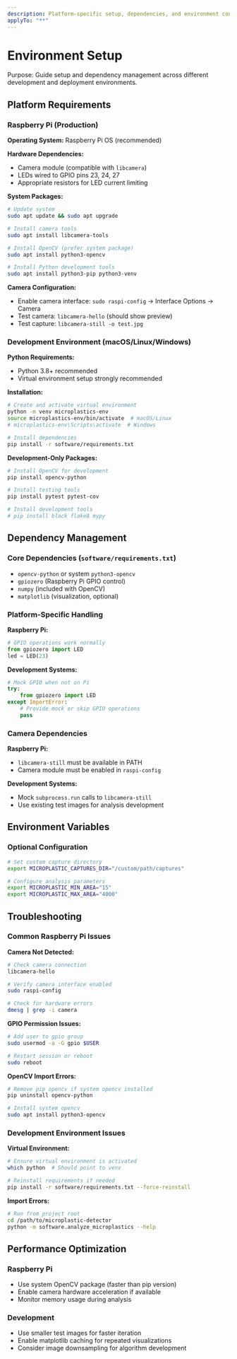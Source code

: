 ```yaml
---
description: Platform-specific setup, dependencies, and environment configuration
applyTo: "**"
---
```


# Environment Setup

Purpose: Guide setup and dependency management across different development and deployment environments.

## Platform Requirements

### Raspberry Pi (Production)
**Operating System:** Raspberry Pi OS (recommended)

**Hardware Dependencies:**
- Camera module (compatible with `libcamera`)
- LEDs wired to GPIO pins 23, 24, 27
- Appropriate resistors for LED current limiting

**System Packages:**
```bash
# Update system
sudo apt update && sudo apt upgrade

# Install camera tools
sudo apt install libcamera-tools

# Install OpenCV (prefer system package)
sudo apt install python3-opencv

# Install Python development tools
sudo apt install python3-pip python3-venv
```

**Camera Configuration:**
- Enable camera interface: `sudo raspi-config` → Interface Options → Camera
- Test camera: `libcamera-hello` (should show preview)
- Test capture: `libcamera-still -o test.jpg`

### Development Environment (macOS/Linux/Windows)

**Python Requirements:**
- Python 3.8+ recommended
- Virtual environment setup strongly recommended

**Installation:**
```bash
# Create and activate virtual environment
python -m venv microplastics-env
source microplastics-env/bin/activate  # macOS/Linux
# microplastics-env\Scripts\activate  # Windows

# Install dependencies
pip install -r software/requirements.txt
```

**Development-Only Packages:**
```bash
# Install OpenCV for development
pip install opencv-python

# Install testing tools
pip install pytest pytest-cov

# Install development tools
# pip install black flake8 mypy
```

## Dependency Management

### Core Dependencies (`software/requirements.txt`)
- `opencv-python` or system `python3-opencv`
- `gpiozero` (Raspberry Pi GPIO control)
- `numpy` (included with OpenCV)
- `matplotlib` (visualization, optional)

### Platform-Specific Handling

**Raspberry Pi:**
```python
# GPIO operations work normally
from gpiozero import LED
led = LED(23)
```

**Development Systems:**
```python
# Mock GPIO when not on Pi
try:
    from gpiozero import LED
except ImportError:
    # Provide mock or skip GPIO operations
    pass
```

### Camera Dependencies

**Raspberry Pi:**
- `libcamera-still` must be available in PATH
- Camera module must be enabled in `raspi-config`

**Development Systems:**
- Mock `subprocess.run` calls to `libcamera-still`
- Use existing test images for analysis development

## Environment Variables

### Optional Configuration
```bash
# Set custom capture directory
export MICROPLASTIC_CAPTURES_DIR="/custom/path/captures"

# Configure analysis parameters
export MICROPLASTIC_MIN_AREA="15"
export MICROPLASTIC_MAX_AREA="4000"
```

## Troubleshooting

### Common Raspberry Pi Issues

**Camera Not Detected:**
```bash
# Check camera connection
libcamera-hello

# Verify camera interface enabled
sudo raspi-config

# Check for hardware errors
dmesg | grep -i camera
```

**GPIO Permission Issues:**
```bash
# Add user to gpio group
sudo usermod -a -G gpio $USER

# Restart session or reboot
sudo reboot
```

**OpenCV Import Errors:**
```bash
# Remove pip opencv if system opencv installed
pip uninstall opencv-python

# Install system opencv
sudo apt install python3-opencv
```

### Development Environment Issues

**Virtual Environment:**
```bash
# Ensure virtual environment is activated
which python  # Should point to venv

# Reinstall requirements if needed
pip install -r software/requirements.txt --force-reinstall
```

**Import Errors:**
```bash
# Run from project root
cd /path/to/microplastic-detector
python -m software.analyze_microplastics --help
```

## Performance Optimization

### Raspberry Pi
- Use system OpenCV package (faster than pip version)
- Enable camera hardware acceleration if available
- Monitor memory usage during analysis

### Development
- Use smaller test images for faster iteration
- Enable matplotlib caching for repeated visualizations
- Consider image downsampling for algorithm development
